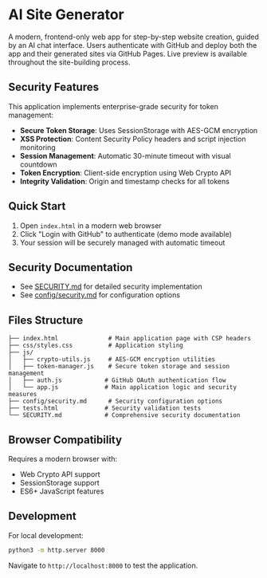 # AI Site Generator

A modern, frontend-only web app for step-by-step website creation, guided by an AI chat interface. Users authenticate with GitHub and deploy both the app and their generated sites via GitHub Pages. Live preview is available throughout the site-building process.

## Security Features

This application implements enterprise-grade security for token management:

- **Secure Token Storage**: Uses SessionStorage with AES-GCM encryption
- **XSS Protection**: Content Security Policy headers and script injection monitoring
- **Session Management**: Automatic 30-minute timeout with visual countdown
- **Token Encryption**: Client-side encryption using Web Crypto API
- **Integrity Validation**: Origin and timestamp checks for all tokens

## Quick Start

1. Open `index.html` in a modern web browser
2. Click "Login with GitHub" to authenticate (demo mode available)
3. Your session will be securely managed with automatic timeout

## Security Documentation

- See [SECURITY.md](SECURITY.md) for detailed security implementation
- See [config/security.md](config/security.md) for configuration options

## Files Structure

```
├── index.html              # Main application page with CSP headers
├── css/styles.css          # Application styling
├── js/
│   ├── crypto-utils.js     # AES-GCM encryption utilities
│   ├── token-manager.js    # Secure token storage and session management
│   ├── auth.js            # GitHub OAuth authentication flow
│   └── app.js             # Main application logic and security measures
├── config/security.md      # Security configuration options
├── tests.html             # Security validation tests
└── SECURITY.md            # Comprehensive security documentation
```

## Browser Compatibility

Requires a modern browser with:
- Web Crypto API support
- SessionStorage support
- ES6+ JavaScript features

## Development

For local development:
```bash
python3 -m http.server 8000
```

Navigate to `http://localhost:8000` to test the application.
